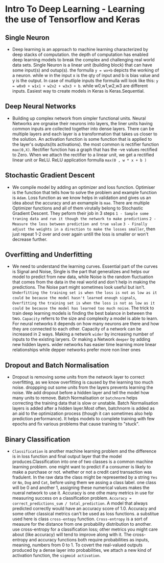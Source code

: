 # Intro To Deep Learning - Learning the use of Tensorflow and Keras

## Single Neuron 
- Deep learning is an approach to machine learning characterized by deep stacks of computation. the depth of computation has enabled deep learning models to break the complex and challenging real world data sets. Single Neuron is a linear unit (building block) that can have some input(s) and outup(s). the formulla `y = wx+b` depicts the working of a neuron. while w in the input x is the qty of input and b is bias value and y is the output. In case of mutliple inputs the formulla will look like this: `y = w0x0 + w1x1 + w2x2 + w3x3 + b`. while w0,w1,w2,w3 are different inputs.  Easiest way to create models in Keras is Keras.Sequential. 

## Deep Neural Networks 
- Building up complex network from simpler functional units. Neural Networks are orgnaise their neurons into layers, the liner units having common inputs are collected together into dense layers. There can be multiple layers and each layer is a transformation that takes us closer to the solution. An activation function is some function that is applied to the layer's outputs(its activations). the most common is rectifier function `max(0,X)`. Rectifier function has a graph that has the -ve values rectified to Zero. When we attach the rectifier to a linear unit, we get a rectified linear unit or ReLU. ReLU application formulla `max(0 , w * x + b )`

## Stochastic Gradient Descent
- We compile model by adding an optimizer and loss function. Optimiser is the function that tells how to solve the problem and example function is `Adam`. Loss function as we know helps in validation and gives us an idea about the accuracy and an exmample is `mae`. There are multiple Optimizer functions and all of them virutally belong to Stochastic Gradient Descent. They peform their job in 3 steps `1 - Sample some traning data and run it though the network to make predictions` `2 - Measure the loss between prediction and true value` `3 - Finally adjust the weights in a direction to make the losses smaller`, then just repeat 1-2 over and over again untill the loss is smaller or won't decrease further.

## Overfitting and Underfitting
- We need to understand the learning curves. Essential part of the curves is Signal and Noise, Single is the part that generalizes and helps our model to predict from new data, while Noise is the random fluctuation that comes from the data in the real world and don't help in making the predictions. The Noise part might sometimes look useful but isn't. `Underfitting the training set is when the loss is not as low as it could be because the model hasn't learned enough signals`, `Overfitting the training set is when the loss is not as low as it could be because the model has learned too much noise`. The trick to train deep learning models is finding the best balance in between the two. `Capacity` referrs to the size and complexity a model is able to learn. For neural networks it depends on how many neurons are there and how they are connected to each other. Capacity of a network can be increased in 2 ways. Making a network `wider` by increasing number of inputs to the existing laryers. Or making a Network `deeper` by adding new hidden layers. wider networks has easier time learning more linear relationships while depper networks prefer more non liner ones

## Dropout and Batch Normalisation 
- Dropout is removing some units from the network layer to correct overfitting, as we know overfitting is caused by the learning too much noise. droppping out some units from the layers prevents learning the noise. We add dropout before a hidden layer and tell the model how many units to remove. Batch Normalisation or `batchnorm` helps correcting the training data that is slow or unstable. Batch Normalisation layers is added after a hidden layer.Most often, batchnorm is added as an aid to the optimization process (though it can sometimes also help prediction performance). It helps models to complete training with few epochs and fix various problems that cause training to "stuck".

## Binary Classification 
- `Classification` is another machine learning problem and the difference is in loss function and final output layer that the model produces.Classification into one of two classes is a common machine learning problem. one might want to predict if a consumer is likely to make a purchase or not. whether or not a credit card transaction was fradulent. In the raw data the class might be represented by a string `Yes` or `No`, `Dog` and `Cat`, before using them we assing a class label. one class will be 0 and another 1, assigning these numerical values makes the nueral network to use it.
Accuracy is one othe many metrics in use for measuring success on a classification problem. `Accuracy = correct_predictions_sum / total_prediction`. A model that always predicted correctly would have an accuracy score of 1.0. Accuracy and some other classical metrics can't be used as loss functions. a substitue used here is class `cross-entopy` function. `Cross-entropy` is a sort of measure for the distance from one probability distribution to another. use cross-entropy for a classification loss; other metrics you might care about (like accuracy) will tend to improve along with it.
The cross-entropy and accuracy functions both require probabilities as inputs, meaning, numbers from 0 to 1. To covert the real-valued outputs produced by a dense layer into probabilities, we attach a new kind of activation function, the `sigmoid activation`.